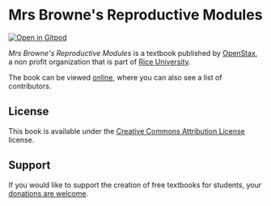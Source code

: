 # Mrs Browne's Reproductive Modules

[![Open in Gitpod](https://gitpod.io/button/open-in-gitpod.svg)](https://gitpod.io/from-referrer/)

_Mrs Browne's Reproductive Modules_ is a textbook published by [OpenStax](https://openstax.org/), a non profit organization that is part of [Rice University](https://www.rice.edu/).

The book can be viewed [online](https://github.com/cnx-user-books/cnxbook-mrs-browne-s-reproductive-modules/releases/latest), where you can also see a list of contributors.

## License
This book is available under the [Creative Commons Attribution License](./LICENSE) license.

## Support
If you would like to support the creation of free textbooks for students, your [donations are welcome](https://riceconnect.rice.edu/donation/support-openstax-banner).
